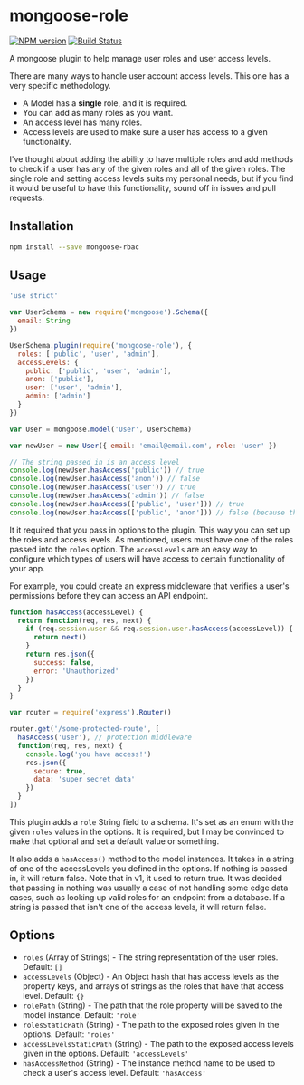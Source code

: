 # mongoose-role

[![NPM version](http://img.shields.io/npm/v/mongoose-role.svg?style=flat)](https://www.npmjs.org/package/mongoose-role)
[![Build Status](http://img.shields.io/travis/ksmithut/mongoose-role.svg?style=flat)](https://travis-ci.org/ksmithut/mongoose-role)

A mongoose plugin to help manage user roles and user access levels.

There are many ways to handle user account access levels. This one has a very
specific methodology.

- A Model has a **single** role, and it is required.
- You can add as many roles as you want.
- An access level has many roles.
- Access levels are used to make sure a user has access to a given
  functionality.

I've thought about adding the ability to have multiple roles and add methods to
check if a user has any of the given roles and all of the given roles. The
single role and setting access levels suits my personal needs, but if you find
it would be useful to have this functionality, sound off in issues and pull
requests.

## Installation

```bash
npm install --save mongoose-rbac
```

## Usage

```javascript
'use strict'

var UserSchema = new require('mongoose').Schema({
  email: String
})

UserSchema.plugin(require('mongoose-role'), {
  roles: ['public', 'user', 'admin'],
  accessLevels: {
    public: ['public', 'user', 'admin'],
    anon: ['public'],
    user: ['user', 'admin'],
    admin: ['admin']
  }
})

var User = mongoose.model('User', UserSchema)

var newUser = new User({ email: 'email@email.com', role: 'user' })

// The string passed in is an access level
console.log(newUser.hasAccess('public')) // true
console.log(newUser.hasAccess('anon')) // false
console.log(newUser.hasAccess('user')) // true
console.log(newUser.hasAccess('admin')) // false
console.log(newUser.hasAccess(['public', 'user'])) // true
console.log(newUser.hasAccess(['public', 'anon'])) // false (because the user isn't a part of 'anon' access level)
```

It it required that you pass in options to the plugin. This way you can set up
the roles and access levels. As mentioned, users must have one of the roles
passed into the `roles` option. The `accessLevels` are an easy way to configure
which types of users will have access to certain functionality of your app.

For example, you could create an express middleware that verifies a user's
permissions before they can access an API endpoint.

```javascript
function hasAccess(accessLevel) {
  return function(req, res, next) {
    if (req.session.user && req.session.user.hasAccess(accessLevel)) {
      return next()
    }
    return res.json({
      success: false,
      error: 'Unauthorized'
    })
  }
}

var router = require('express').Router()

router.get('/some-protected-route', [
  hasAccess('user'), // protection middleware
  function(req, res, next) {
    console.log('you have access!')
    res.json({
      secure: true,
      data: 'super secret data'
    })
  }
])
```

This plugin adds a `role` String field to a schema. It's set as an enum with the
given `roles` values in the options. It is required, but I may be convinced to
make that optional and set a default value or something.

It also adds a `hasAccess()` method to the model instances. It takes in a
string of one of the accessLevels you defined in the options. If nothing is
passed in, it will return false. Note that in v1, it used to return true. It was
decided that passing in nothing was usually a case of not handling some edge
data cases, such as looking up valid roles for an endpoint from a database. If a
string is passed that isn't one of the access levels, it will return false.

## Options

- `roles` (Array of Strings) - The string representation of the user roles.
  Default: `[]`
- `accessLevels` (Object) - An Object hash that has access levels as the
  property keys, and arrays of strings as the roles that have that access level.
  Default: `{}`
- `rolePath` (String) - The path that the role property will be saved to the
  model instance. Default: `'role'`
- `rolesStaticPath` (String) - The path to the exposed roles given in the
  options. Default: `'roles'`
- `accessLevelsStaticPath` (String) - The path to the exposed access levels
  given in the options. Default: `'accessLevels'`
- `hasAccessMethod` (String) - The instance method name to be used to check a
  user's access level. Default: `'hasAccess'`
